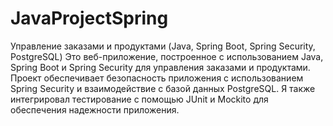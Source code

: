 # JavaProjectSpring
Управление заказами и продуктами (Java, Spring Boot, Spring Security, PostgreSQL)
Это веб-приложение, построенное с использованием Java, Spring Boot и Spring Security для управления заказами и продуктами. Проект обеспечивает безопасность приложения с использованием Spring Security и взаимодействие с базой данных PostgreSQL. Я также интегрировал тестирование с помощью JUnit и Mockito для обеспечения надежности приложения.
